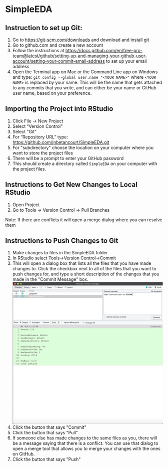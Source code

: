 # SimpleEDA

## Instruction to set up Git:
1) Go to https://git-scm.com/downloads and download and install git
2) Go to github.com and create a new account
3) Follow the instructions at https://docs.github.com/en/free-pro-team@latest/github/setting-up-and-managing-your-github-user-account/setting-your-commit-email-address to set up your email address
4) Open the Terminal app on Mac or the Command Line app on Windows and type:
`git config --global user.name "<YOUR NAME>"` where `<YOUR NAME>` is replaced by
your name. This will be the name that gets attached to any commits that you write, 
and can either be your name or GitHub user name, based on your preference. 


## Importing the Project into RStudio
1) Click File -> New Project
2) Select “Version Control”
3) Select “Git”
4) For “Repository URL” type: https://github.com/jnbetancourt/SimpleEDA.git
5) For "subdirectory" choose the location on your computer where you want to store
the project files
5) There will be a prompt to enter your GitHub password
6) This should create a directory called `SimpleEDA` on your computer with the project files.

## Instructions to Get New Changes to Local RStudio
1) Open Project
2) Go to Tools -> Version Control -> Pull Branches

Note: If there are conflicts it will open a merge dialog where you can resolve them

## Instructions to Push Changes to Git
1) Make changes to files in the SimpleEDA folder
2) In RStudio select Tools->Version Control->Commit
3) This will open a dialog box that lists all the files that you have made changes
to. Click the checkbox next to all of the files that you want to push changes for,
and type a short description of the changes that you made in the "Commit Message"
box.
![commit_msg](docs/commit_msg.png)
4) Click the button that says "Commit"
5) Click the button that says "Pull"
6) If someone else has made changes to the same files as you, there will be a message saying
that there is a conflict. You can use that dialog to open a merge tool that allows you to
merge your changes with the ones on GitHub.
7) Click the button that says "Push"
